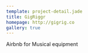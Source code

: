 ```yaml
---
template: project-detail.jade
title: GigRiggr
homepage: http://gigrig.co
gallery: true
---
```


Airbnb for Musical equipment
